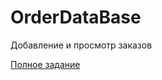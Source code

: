 # OrderDataBase
Добавление и просмотр заказов

[Полное задание](https://github.com/TaranchukVA/OrderDataBase/blob/master/%D0%A2%D0%97.docx)
